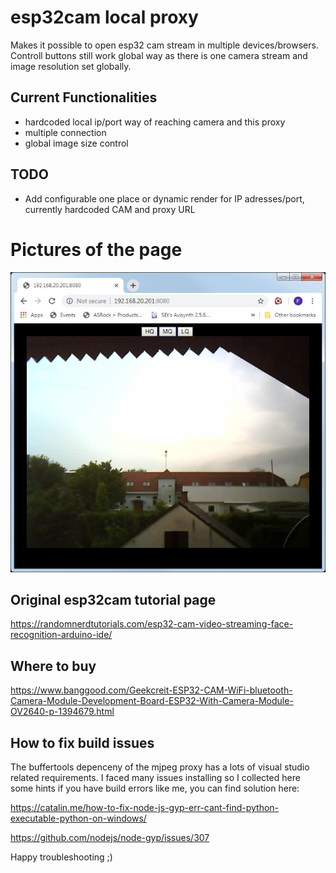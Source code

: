 # esp32cam local proxy
Makes it possible to open esp32 cam stream in multiple devices/browsers.
Controll buttons still work global way as there is one camera stream and image resolution set globally.

## Current Functionalities

* hardcoded local ip/port way of reaching camera and this proxy
* multiple connection
* global image size control

## TODO

* Add configurable one place or dynamic render for IP adresses/port, currently hardcoded CAM and proxy URL


# Pictures of the page

![Image of Screen](doc/screensmall1.jpg)

## Original esp32cam tutorial page
https://randomnerdtutorials.com/esp32-cam-video-streaming-face-recognition-arduino-ide/

## Where to buy
https://www.banggood.com/Geekcreit-ESP32-CAM-WiFi-bluetooth-Camera-Module-Development-Board-ESP32-With-Camera-Module-OV2640-p-1394679.html

## How to fix build issues
The buffertools depenceny of the mjpeg proxy has a lots of visual studio related requirements.
I faced many issues installing so I collected here some hints if you have build errors like me, you can find solution here:


https://catalin.me/how-to-fix-node-js-gyp-err-cant-find-python-executable-python-on-windows/

https://github.com/nodejs/node-gyp/issues/307

Happy troubleshooting ;)
